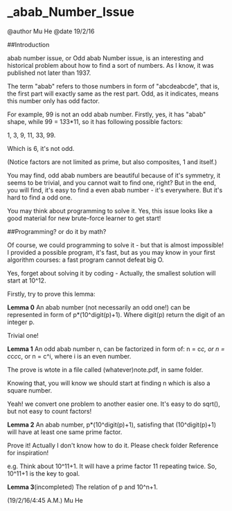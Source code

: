 # _abab_Number_Issue

@author Mu He
@date 19/2/16

##Introduction

abab number issue, or Odd abab Number issue, is an interesting and historical problem about how to find a sort of numbers. As I know, it was published not later than 1937.

The term "abab" refers to those numbers in form of "abcdeabcde", that is, the first part will exactly same as the rest part.
Odd, as it indicates, means this number only has odd factor.

For example, 99 is not an odd abab number. Firstly, yes, it has "abab" shape, while 99 = 1*3*3*11, so it has following possible factors:

1, 3, 9, 11, 33, 99.

Which is 6, it's not odd.

(Notice factors are not limited as prime, but also composites, 1 and itself.)

You may find, odd abab numbers are beautiful because of it's symmetry, it seems to be trivial, and you cannot wait to find one, right? But in the end, you will find, it's easy to find a even abab number - it's everywhere. But it's hard to find a odd one.

You may think about programming to solve it. Yes, this issue looks like a good material for new brute-force learner to get start!


##Programming? or do it by math?

Of course, we could programming to solve it - but that is almost impossible! I provided a possible program, it's fast, but as you may know in your first algorithm courses: a fast program cannot defeat big O.

Yes, forget about solving it by coding - Actually, the smallest solution will start at 10^12.

Firstly, try to prove this lemma:

**Lemma 0**
An abab number (not necessarily an odd one!) can be represented in form of p*(10^digit(p)+1). Where digit(p) return the digit of an integer p.

Trivial one!

**Lemma 1**
An odd abab number n, can be factorized in form of: n = c*c, or n = c*c*c*c, or n = c^i, where i is an even number.

The prove is wtote in a file called (whatever)note.pdf, in same folder.

Knowing that, you will know we should start at finding n which is also a square number. 

Yeah! we convert one problem to another easier one. It's easy to do sqrt(), but not easy to count factors!

**Lemma 2**
An abab number, p*(10^digit(p)+1), satisfing that (10^digit(p)+1) will have at least one same prime factor.

Prove it! Actually I don't know how to do it. Please check folder Reference for inspiration!

e.g. Think about 10^11+1. It will have a prime factor 11 repeating twice. So, 10^11+1 is the key to goal.

**Lemma 3**(incompleted)
The relation of p and 10^n+1.

(19/2/16/4:45 A.M.)
Mu He



